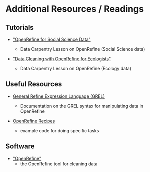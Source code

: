 # Additional Resources / Readings

## Tutorials

* ["OpenRefine for Social Science Data"](https://datacarpentry.org/openrefine-socialsci/)
  - Data Carpentry Lesson on OpenRefine (Social Science data)

* ["Data Cleaning with OpenRefine for Ecologists"](https://datacarpentry.org/OpenRefine-ecology-lesson/)
  - Data Carpentry Lesson on OpenRefine (Ecology data)

## Useful Resources

* [General Refine Expression Language (GREL)](https://github.com/OpenRefine/OpenRefine/wiki/General-Refine-Expression-Language)
  - Documentation on the GREL syntax for manipulating data in OpenRefine
  
* [OpenRefine Recipes](https://github.com/OpenRefine/OpenRefine/wiki/Recipes)
  - example code for doing specific tasks
  
## Software

* ["OpenRefine"](https://openrefine.org/)
  - the OpenRefine tool for cleaning data